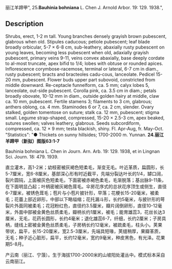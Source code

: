 丽江羊蹄甲",
25.**Bauhinia bohniana** L. Chen J. Arnold Arbor. 19: 129. 1938.",

## Description
Shrubs, erect, 1-2 m tall. Young branches densely grayish brown pubescent, glabrous when old. Stipules caducous; petiole pubescent; leaf blade broadly orbicular, 5-7 × 6-8 cm, sub-leathery, abaxially rusty pubescent on young leaves, becoming less pubescent when old, adaxially grayish pubescent, primary veins 9-11, veins convex abaxially, base deeply cordate to al-most truncate, apex bifid to 1/4; lobes with obtuse or rounded apices. Inflorescence corymbose-racemose, terminal or lateral, 6-7 cm in diam., rusty pubescent; bracts and bracteoles cadu-cous, lanceolate. Pedicel 15-20 mm, pubescent. Flower buds upper part subovoid, constricted from middle downward. Re-ceptacle funnelform, ca. 5 mm; calyx lobes 5, lanceolate, out-side pubescent. Corolla pink, ca. 3.5 cm in diam.; petals broadly obovate, 10-12 mm in diam., outside golden hairy at middle, claw ca. 10 mm, pubescent. Fertile stamens 3; filaments to 3 cm, glabrous; anthers oblong, ca. 4 mm. Staminodes 6 or 7, ca. 2 cm, slender. Ovary stalked, golden tomentose on suture; stalk ca. 12 mm, pubescent; stigma small. Legume strap-shaped, compressed, 15-20 × 2.5-3 cm, apex beaked, sutures swollen; valves leathery, glabrous. Seeds subcordiform, compressed, ca. 12 × 9 mm; testa blackish, shiny. Fl. Apr-Aug, fr. May-Oct.
  "Statistics": "● Thickets on sunny hillsides; 1700-2000 m. Yunnan.
**24.丽江羊蹄甲（新拟）图版63:1-7**

Bauhinia bohniana L. Chen in Journ. Arn. Arb. 19: 129. 1938, et in Lingnan Sci. Journ. 18: 479. 1939.

直立灌木，高1-2米；幼枝密被灰褐色短柔毛，渐变无毛。叶近革质，扁圆形，长5-7厘米，宽6-8厘米，基部深心形有时近截平，先端分裂达叶长的1/4，罅口阔，裂片圆钝，上面被灰色短柔毛，下面密被赤褐色柔毛，毛渐脱落；基出脉9-11条，在下面明显凸起；叶柄密被灰褐色茸毛。伞房花序式的总状花序顶生或侧生，直径6-7厘米，被锈色茸毛；苞片与小苞片披针形，早落；花梗长15-20毫米，被柔毛；花蕾上部近卵形，中部以下略缢缩；花托漏斗形，长约5毫米，与披针形的萼裂片外面同被柔毛；花冠粉红色，直径约3.5厘米，瓣片阔倒卵形，直径10-12毫米，外面中部被金黄色丝质柔毛，瓣柄长约1厘米，被毛；能育雄蕊3，花丝长达3厘米，无毛，花药长圆形，长约4毫米；退化雄蕊6-7，纤细，长约2厘米；子房具柄，缝线上密被金黄色丝质柔毛，子房柄长约12毫米，被疏柔毛，柱头小。荚果带状，扁平，长15-20厘米，宽2.5-3厘米，先端具短喙，荚缝稍厚，果瓣革质，无毛；种子近心脏形，扁平，长约12毫米，宽约9毫米，种皮黑色，有光泽。花果期5-8月。

产云南（丽江、宁蒗）。生于海拔1700-2000米的山坡阳处灌丛中。模式标本采自云南丽江。
